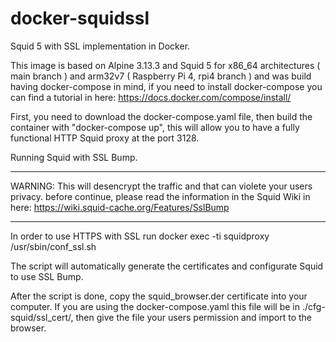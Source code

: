# docker-squidssl
Squid 5 with SSL implementation in Docker.


This image is based on Alpine 3.13.3 and Squid 5 for x86_64 architectures ( main branch ) and arm32v7 ( Raspberry Pi 4, rpi4 branch ) and was build having docker-compose in mind, if you need to install docker-compose you can find a tutorial in here: https://docs.docker.com/compose/install/

First, you need to download the docker-compose.yaml file, then build the container with "docker-compose up", this will allow you to have a fully functional HTTP Squid proxy at the port 3128.

Running Squid with SSL Bump.
**********************************************************************************************************************************************************
WARNING: This will desencrypt the traffic and that can violete your users privacy. before continue, please read the information in the Squid Wiki in here: https://wiki.squid-cache.org/Features/SslBump
**********************************************************************************************************************************************************
In order to use HTTPS with SSL run docker exec -ti squidproxy /usr/sbin/conf_ssl.sh

The script will automatically generate the certificates and configurate Squid to use SSL Bump. 

After the script is done, copy the squid_browser.der certificate into your computer. If you are using the docker-compose.yaml this file will be in ./cfg-squid/ssl_cert/, then give the file your users permission and import to the browser.
